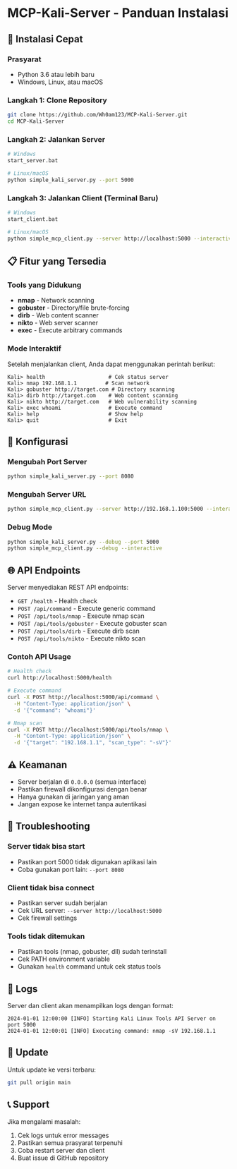 # MCP-Kali-Server - Panduan Instalasi

## 🚀 Instalasi Cepat

### Prasyarat
- Python 3.6 atau lebih baru
- Windows, Linux, atau macOS

### Langkah 1: Clone Repository
```bash
git clone https://github.com/Wh0am123/MCP-Kali-Server.git
cd MCP-Kali-Server
```

### Langkah 2: Jalankan Server
```bash
# Windows
start_server.bat

# Linux/macOS
python simple_kali_server.py --port 5000
```

### Langkah 3: Jalankan Client (Terminal Baru)
```bash
# Windows
start_client.bat

# Linux/macOS
python simple_mcp_client.py --server http://localhost:5000 --interactive
```

## 📋 Fitur yang Tersedia

### Tools yang Didukung
- **nmap** - Network scanning
- **gobuster** - Directory/file brute-forcing
- **dirb** - Web content scanner
- **nikto** - Web server scanner
- **exec** - Execute arbitrary commands

### Mode Interaktif
Setelah menjalankan client, Anda dapat menggunakan perintah berikut:

```
Kali> health                    # Cek status server
Kali> nmap 192.168.1.1         # Scan network
Kali> gobuster http://target.com # Directory scanning
Kali> dirb http://target.com    # Web content scanning
Kali> nikto http://target.com   # Web vulnerability scanning
Kali> exec whoami               # Execute command
Kali> help                      # Show help
Kali> quit                      # Exit
```

## 🔧 Konfigurasi

### Mengubah Port Server
```bash
python simple_kali_server.py --port 8080
```

### Mengubah Server URL
```bash
python simple_mcp_client.py --server http://192.168.1.100:5000 --interactive
```

### Debug Mode
```bash
python simple_kali_server.py --debug --port 5000
python simple_mcp_client.py --debug --interactive
```

## 🌐 API Endpoints

Server menyediakan REST API endpoints:

- `GET /health` - Health check
- `POST /api/command` - Execute generic command
- `POST /api/tools/nmap` - Execute nmap scan
- `POST /api/tools/gobuster` - Execute gobuster scan
- `POST /api/tools/dirb` - Execute dirb scan
- `POST /api/tools/nikto` - Execute nikto scan

### Contoh API Usage
```bash
# Health check
curl http://localhost:5000/health

# Execute command
curl -X POST http://localhost:5000/api/command \
  -H "Content-Type: application/json" \
  -d '{"command": "whoami"}'

# Nmap scan
curl -X POST http://localhost:5000/api/tools/nmap \
  -H "Content-Type: application/json" \
  -d '{"target": "192.168.1.1", "scan_type": "-sV"}'
```

## ⚠️ Keamanan

- Server berjalan di `0.0.0.0` (semua interface)
- Pastikan firewall dikonfigurasi dengan benar
- Hanya gunakan di jaringan yang aman
- Jangan expose ke internet tanpa autentikasi

## 🐛 Troubleshooting

### Server tidak bisa start
- Pastikan port 5000 tidak digunakan aplikasi lain
- Coba gunakan port lain: `--port 8080`

### Client tidak bisa connect
- Pastikan server sudah berjalan
- Cek URL server: `--server http://localhost:5000`
- Cek firewall settings

### Tools tidak ditemukan
- Pastikan tools (nmap, gobuster, dll) sudah terinstall
- Cek PATH environment variable
- Gunakan `health` command untuk cek status tools

## 📝 Logs

Server dan client akan menampilkan logs dengan format:
```
2024-01-01 12:00:00 [INFO] Starting Kali Linux Tools API Server on port 5000
2024-01-01 12:00:01 [INFO] Executing command: nmap -sV 192.168.1.1
```

## 🔄 Update

Untuk update ke versi terbaru:
```bash
git pull origin main
```

## 📞 Support

Jika mengalami masalah:
1. Cek logs untuk error messages
2. Pastikan semua prasyarat terpenuhi
3. Coba restart server dan client
4. Buat issue di GitHub repository

